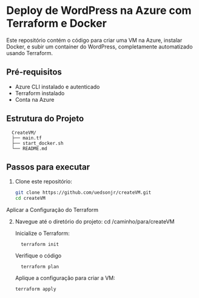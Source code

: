 # Deploy de WordPress na Azure com Terraform e Docker

Este repositório contém o código para criar uma VM na Azure, instalar Docker, e subir um container do WordPress, completamente automatizado usando Terraform.

## Pré-requisitos

- Azure CLI instalado e autenticado
- Terraform instalado
- Conta na Azure

## Estrutura do Projeto
      CreateVM/
      ├── main.tf
      ├── start_docker.sh
      └── README.md

## Passos para executar

1. Clone este repositório:
   ```bash
   git clone https://github.com/uedsonjr/createVM.git
   cd createVM
Aplicar a Configuração do Terraform

2. Navegue até o diretório do projeto:
         cd /caminho/para/createVM

      Inicialize o Terraform:

         terraform init
         
      Verifique o código

         terraform plan

      Aplique a configuração para criar a VM:

       terraform apply
